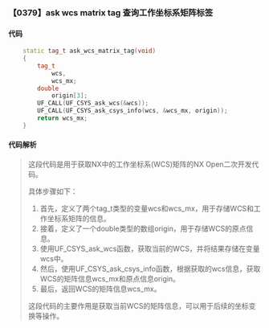 ### 【0379】ask wcs matrix tag 查询工作坐标系矩阵标签

#### 代码

```cpp
    static tag_t ask_wcs_matrix_tag(void)  
    {  
        tag_t  
            wcs,  
            wcs_mx;  
        double  
            origin[3];  
        UF_CALL(UF_CSYS_ask_wcs(&wcs));  
        UF_CALL(UF_CSYS_ask_csys_info(wcs, &wcs_mx, origin));  
        return wcs_mx;  
    }

```

#### 代码解析

> 这段代码是用于获取NX中的工作坐标系(WCS)矩阵的NX Open二次开发代码。
>
> 具体步骤如下：
>
> 1. 首先，定义了两个tag_t类型的变量wcs和wcs_mx，用于存储WCS和工作坐标系矩阵的信息。
> 2. 接着，定义了一个double类型的数组origin，用于存储WCS的原点信息。
> 3. 使用UF_CSYS_ask_wcs函数，获取当前的WCS，并将结果存储在变量wcs中。
> 4. 然后，使用UF_CSYS_ask_csys_info函数，根据获取的wcs信息，获取WCS的矩阵信息wcs_mx和原点信息origin。
> 5. 最后，返回WCS的矩阵信息wcs_mx。
>
> 这段代码的主要作用是获取当前WCS的矩阵信息，可以用于后续的坐标变换等操作。
>
